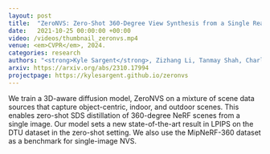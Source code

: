```yaml
---
layout: post
title:  "ZeroNVS: Zero-Shot 360-Degree View Synthesis from a Single Real Image"
date:   2021-10-25 00:00:00 +00:00
video: /videos/thumbnail_zeronvs.mp4
venue: <em>CVPR</em>, 2024.
categories: research
authors: "<strong>Kyle Sargent</strong>, Zizhang Li, Tanmay Shah, Charles Herrmann, Hong-Xing &ldquo;Koven&rdquo; Yu, Yunzhi Zhang, Eric Ryan Chan, Dmitry Lagun, Li Fei-Fei, Deqing Sun, Jiajun Wu"
arxiv: https://arxiv.org/abs/2310.17994
projectpage: https://kylesargent.github.io/zeronvs
---
```

We train a 3D-aware diffusion model, ZeroNVS on a mixture of scene data sources that capture object-centric, indoor, and outdoor scenes. This enables zero-shot SDS distillation of 360-degree NeRF scenes from a single image. Our model sets a new state-of-the-art result in LPIPS on the DTU dataset in the zero-shot setting. We also use the MipNeRF-360 dataset as a benchmark for single-image NVS.